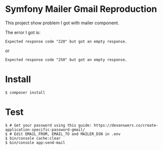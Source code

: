 # Symfony Mailer Gmail Reproduction

This project show problem I got with mailer component.

The error I got is:
```
Expected response code "220" but got an empty response.
```
or
```
Expected response code "250" but got an empty response.
```

# Install
```
$ composer install
```

# Test
```
$ # Get your password using this guide: https://devanswers.co/create-application-specific-password-gmail/
$ # Edit EMAIL_FROM, EMAIL_TO and MAILER_DSN in .env
$ bin/console cache:clear
$ bin/console app:send-mail
```
